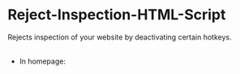 # Reject-Inspection-HTML-Script

Rejects inspection of your website by deactivating certain hotkeys.
<br><br>
- In homepage: <i><script src="<b>path</b>/rc.js"></script></i>
